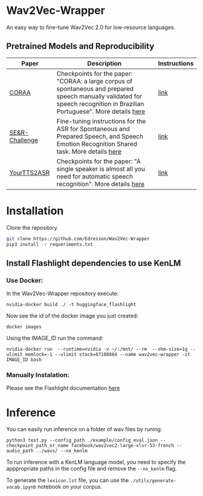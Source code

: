 # Wav2Vec-Wrapper
An easy way to fine-tune Wav2Vec 2.0 for low-resource languages.

## Pretrained Models and Reproducibility

| Paper                                                   | Description                                                                                                                                                                                                     | Instructions                                                                          |
|---------------------------------------------------------|-----------------------------------------------------------------------------------------------------------------------------------------------------------------------------------------------------------------|---------------------------------------------------------------------------------------|
| [CORAA](https://arxiv.org/abs/2110.15731)               | Checkpoints for the paper: "CORAA: a large corpus of spontaneous and prepared speech manually validated for speech recognition in Brazilian Portuguese".  More details [here](https://arxiv.org/abs/2110.15731) | [link](https://github.com/Edresson/Wav2Vec-Wrapper/tree/main/Papers/LREV)             |
| [SE&R-Challenge](https://sites.google.com/view/ser2022) | Fine-tuning instructions for the ASR for Spontaneous and Prepared Speech, and Speech Emotion Recognition Shared task. More details [here](https://sites.google.com/view/ser2022)                                | [link](https://github.com/Edresson/Wav2Vec-Wrapper/tree/main/Papers/SE%26R-Challenge) |
| [YourTTS2ASR](https://arxiv.org/abs/2204.00618)                                         | Checkpoints for the paper: "A single speaker is almost all you need for automatic speech recognition". More details [here](https://arxiv.org/abs/2204.00618)                                                                                    | [link](https://github.com/Edresson/Wav2Vec-Wrapper/tree/main/Papers/TTS-Augmentation)             |


# Installation
Clone the repository.

```bash
git clone https://github.com/Edresson/Wav2Vec-Wrapper
pip3 install -r requeriments.txt
```

## Install Flashlight dependencies to use KenLM
### Use Docker: 
In the Wav2Vec-Wrapper repository execute:

```
nvidia-docker build ./ -t huggingface_flashlight
```

Now see the id of the docker image you just created: 
    
```
docker images
```
    
Using the IMAGE_ID run the command:
    
```
nvidia-docker run  --runtime=nvidia -v ~/:/mnt/ --rm  --shm-size=1g --ulimit memlock=-1 --ulimit stack=67108864 --name wav2vec-wrapper -it IMAGE_ID bash
```

### Manually Instalation:
Please see the Flashlight documentation [here](https://github.com/flashlight/flashlight/tree/master/bindings/python#installation)

# Inference

You can easily run inference on a folder of wav files by runing:

```
python3 test.py --config_path ./example/config_eval.json --checkpoint_path_or_name facebook/wav2vec2-large-xlsr-53-french --audio_path ../wavs/ --no_kenlm
```

To run inference with a KenLM language model, you need to specify the apppropriate paths in the config file and remove the `--no_kenlm` flag.

To generate the `lexicon.lst` file, you can use the `./utils/generate-vocab.ipynb` notebook on your corpus.
